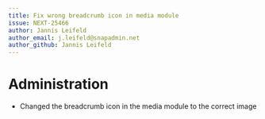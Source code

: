 ```yaml
---
title: Fix wrong breadcrumb icon in media module
issue: NEXT-25466
author: Jannis Leifeld
author_email: j.leifeld@snapadmin.net
author_github: Jannis Leifeld
---
```

# Administration
* Changed the breadcrumb icon in the media module to the correct image
